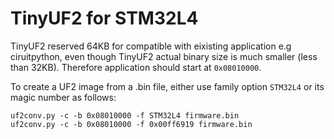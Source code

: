 # TinyUF2 for STM32L4

TinyUF2 reserved 64KB for compatible with eixisting application e.g ciruitpython, even though TinyUF2 actual binary size is much smaller (less than 32KB). Therefore application should start at `0x08010000`.

To create a UF2 image from a .bin file, either use family option `STM32L4` or its magic number as follows:

```
uf2conv.py -c -b 0x08010000 -f STM32L4 firmware.bin
uf2conv.py -c -b 0x08010000 -f 0x00ff6919 firmware.bin
```

